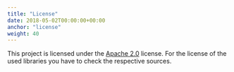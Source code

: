 ```yaml
---
title: "License"
date: 2018-05-02T00:00:00+00:00
anchor: "license"
weight: 40
---
```


This project is licensed under the [Apache 2.0](https://github.com/owncloud/ocis/webdav/blob/master/LICENSE) license. For the license of the used libraries you have to check the respective sources.
